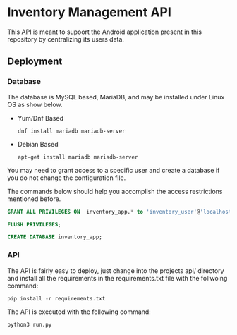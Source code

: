 # Inventory Management API

This API is meant to supoort the Android application present in this repository by centralizing its users data.

## Deployment

### Database

The database is MySQL based, MariaDB, and may be installed under Linux OS as show below.

* Yum/Dnf Based

    ```shell
    dnf install mariadb mariadb-server
    ```
* Debian Based

    ```shell
    apt-get install mariadb mariadb-server
    ```

You may need to grant access to a specific user and create a database if you do not change the configuration file.

The commands below should help you accomplish the access restrictions mentioned before.

```sql
GRANT ALL PRIVILEGES ON  inventory_app.* to 'inventory_user'@'localhost' IDENTIFIED BY 'inventory_pass' WITH GRANT OPTION;

FLUSH PRIVILEGES;

CREATE DATABASE inventory_app;
```

### API

The API is fairly easy to deploy, just change into the projects api/ directory and install all the requirements in the requirements.txt file with the follwoing command:

```shell
pip install -r requirements.txt
```

The API is executed with the following command:

```shell
python3 run.py
```
